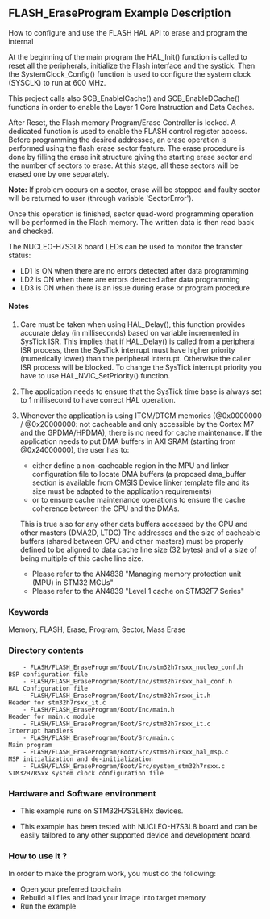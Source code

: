 ## <b>FLASH_EraseProgram Example Description</b>

How to configure and use the FLASH HAL API to erase and program the internal

At the beginning of the main program the HAL_Init() function is called to reset
all the peripherals, initialize the Flash interface and the systick.
Then the SystemClock_Config() function is used to configure the system clock (SYSCLK)
to run at 600 MHz.

This project calls also SCB_EnableICache() and SCB_EnableDCache() functions in order to enable
the Layer 1 Core Instruction and Data Caches.

After Reset, the Flash memory Program/Erase Controller is locked. A dedicated function
is used to enable the FLASH control register access.
Before programming the desired addresses, an erase operation is performed using
the flash erase sector feature. The erase procedure is done by filling the erase init
structure giving the starting erase sector and the number of sectors to erase.
At this stage, all these sectors will be erased one by one separately.


**Note:** If problem occurs on a sector, erase will be stopped and faulty sector will
be returned to user (through variable 'SectorError').

Once this operation is finished, sector quad-word programming operation will be performed
in the Flash memory. The written data is then read back and checked.

The NUCLEO-H7S3L8 board LEDs can be used to monitor the transfer status:  
  - LD1 is ON when there are no errors detected after data programming  
  - LD2 is ON when there are errors detected after data programming  
  - LD3 is ON when there is an issue during erase or program procedure  

#### <b>Notes</b>

 1. Care must be taken when using HAL_Delay(), this function provides accurate delay (in milliseconds)
    based on variable incremented in SysTick ISR. This implies that if HAL_Delay() is called from
    a peripheral ISR process, then the SysTick interrupt must have higher priority (numerically lower)
    than the peripheral interrupt. Otherwise the caller ISR process will be blocked.
    To change the SysTick interrupt priority you have to use HAL_NVIC_SetPriority() function.

 2. The application needs to ensure that the SysTick time base is always set to 1 millisecond
    to have correct HAL operation.

 3. Whenever the application is using ITCM/DTCM memories (@0x0000000 / @0x20000000: not cacheable and only accessible
    by the Cortex M7 and the GPDMA/HPDMA), there is no need for cache maintenance.
    If the application needs to put DMA buffers in AXI SRAM (starting from @0x24000000), the user has to:
    - either define a non-cacheable region in the MPU and linker configuration file to locate DMA buffers
      (a proposed dma_buffer section is available from CMSIS Device linker template file and its size must
      be adapted to the application requirements)
    - or to ensure cache maintenance operations to ensure the cache coherence between the CPU and the DMAs.

	This is true also for any other data buffers accessed by the CPU and other masters (DMA2D, LTDC)
    The addresses and the size of cacheable buffers (shared between CPU and other masters)
    must be properly defined to be aligned to data cache line size (32 bytes) and of a size of being multiple
    of this cache line size.
    - Please refer to the AN4838 "Managing memory protection unit (MPU) in STM32 MCUs"
    - Please refer to the AN4839 "Level 1 cache on STM32F7 Series"

### <b>Keywords</b>

Memory, FLASH, Erase, Program, Sector, Mass Erase

### <b>Directory contents</b>

        - FLASH/FLASH_EraseProgram/Boot/Inc/stm32h7rsxx_nucleo_conf.h   BSP configuration file
        - FLASH/FLASH_EraseProgram/Boot/Inc/stm32h7rsxx_hal_conf.h      HAL Configuration file
        - FLASH/FLASH_EraseProgram/Boot/Inc/stm32h7rsxx_it.h            Header for stm32h7rsxx_it.c
        - FLASH/FLASH_EraseProgram/Boot/Inc/main.h                      Header for main.c module
        - FLASH/FLASH_EraseProgram/Boot/Src/stm32h7rsxx_it.c            Interrupt handlers
        - FLASH/FLASH_EraseProgram/Boot/Src/main.c                      Main program
        - FLASH/FLASH_EraseProgram/Boot/Src/stm32h7rsxx_hal_msp.c       MSP initialization and de-initialization
        - FLASH/FLASH_EraseProgram/Boot/Src/system_stm32h7rsxx.c        STM32H7RSxx system clock configuration file

### <b>Hardware and Software environment</b>

  - This example runs on STM32H7S3L8Hx devices.

  - This example has been tested with NUCLEO-H7S3L8 board and can be
    easily tailored to any other supported device and development board.

### <b>How to use it ?</b>

In order to make the program work, you must do the following:

 - Open your preferred toolchain
 - Rebuild all files and load your image into target memory
 - Run the example
